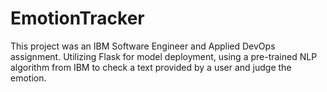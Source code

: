# EmotionTracker
This project was an IBM Software Engineer and Applied DevOps assignment. Utilizing Flask for model deployment, using a pre-trained NLP algorithm from IBM to check a text provided by a user and judge the emotion.
